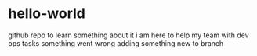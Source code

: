 # hello-world
github repo to learn something about it
i am here to help my team with dev ops tasks
something went wrong
adding something new to branch
